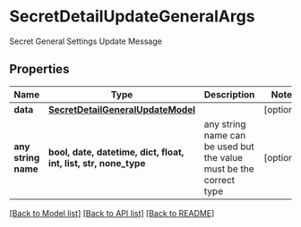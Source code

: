 # SecretDetailUpdateGeneralArgs

Secret General Settings Update Message

## Properties
Name | Type | Description | Notes
------------ | ------------- | ------------- | -------------
**data** | [**SecretDetailGeneralUpdateModel**](SecretDetailGeneralUpdateModel.md) |  | [optional] 
**any string name** | **bool, date, datetime, dict, float, int, list, str, none_type** | any string name can be used but the value must be the correct type | [optional]

[[Back to Model list]](../README.md#documentation-for-models) [[Back to API list]](../README.md#documentation-for-api-endpoints) [[Back to README]](../README.md)



